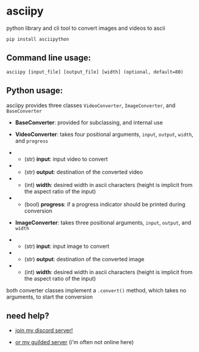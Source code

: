 # asciipy
 python library and cli tool to convert images and videos to ascii

`pip install asciipython`

## Command line usage:
`asciipy [input_file] [output_file] [width] (optional, default=80)`

## Python usage:
asciipy provides three classes `VideoConverter`, `ImageConverter`, and `BaseConverter`

* **BaseConverter**: provided for subclassing, and internal use

* **VideoConverter**: takes four positional arguments, `input`, `output`, `width`, and `progress`
* * (str) **input**: input video to convert
* * (str) **output**: destination of the converted video
* * (int) **width**: desired width in ascii characters (height is implicit from the aspect ratio of the input) 
* * (bool) **progress**: if a progress indicator should be printed during conversion

* **ImageConverter**: takes three positional arguments, `input`, `output`, and `width`
* * (str) **input**: input image to convert
* * (str) **output**: destination of the converted image
* * (int) **width**: desired width in ascii characters (height is implicit from the aspect ratio of the input) 

both converter classes implement a `.convert()` method, which takes no arguments, to start the conversion

## need help?
* [join my discord server!](https://discord.gg/fDQPCBybVJ)

* [or my guilded server](https://www.guilded.gg/i/kJO6g5op) (i'm often not online here)

